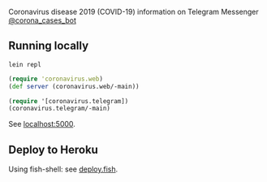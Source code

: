 Coronavirus disease 2019 (COVID-19) information on Telegram Messenger
[@corona_cases_bot](https://t.me/corona_cases_bot)

## Running locally

```fish
lein repl
```

```clojure
(require 'coronavirus.web)
(def server (coronavirus.web/-main))

(require '[coronavirus.telegram])
(coronavirus.telegram/-main)
```

See [localhost:5000](http://localhost:5000/).

## Deploy to Heroku

Using fish-shell: see [deploy.fish](./deploy.fish).
